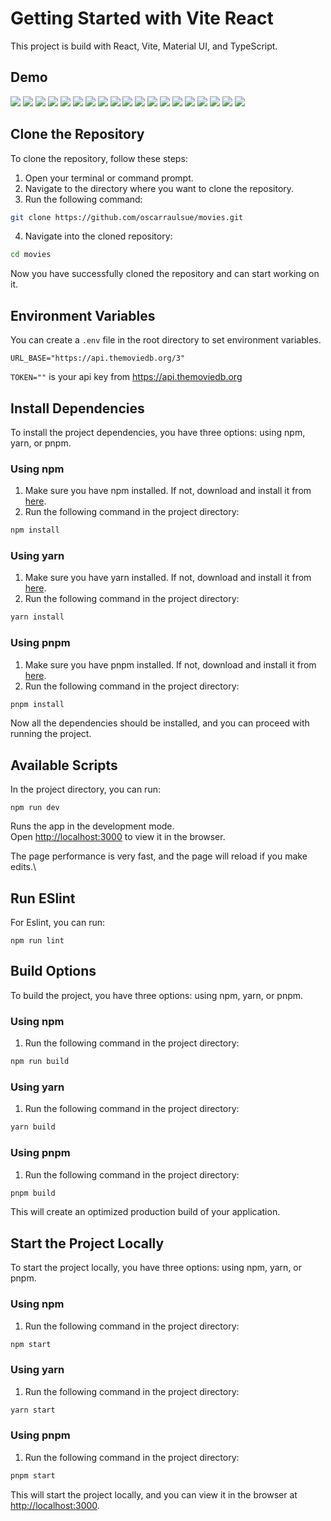 # Getting Started with Vite React

This project is build with React, Vite, Material UI, and TypeScript.

## Demo

<img src="/pantalla1.png"/>

<img src="/pantalla2.png"/>

<img src="/pantalla3.png"/>

<img src="/pantalla4.png"/>

<img src="/pantalla5.png"/>

<img src="/pantalla6.png"/>

<img src="/pantalla7.png"/>

<img src="/pantalla8.png"/>

<img src="/pantalla9.png"/>

<img src="/pantalla10.png"/>

<img src="/pantalla11.png"/>

<img src="/pantalla12.png"/>

<img src="/pantalla13.png"/>

<img src="/pantalla14.png"/>

<img src="/pantalla15.png"/>

<img src="/pantalla16.png"/>

<img src="/pantalla17.png"/>

<img src="/pantalla18.png"/>

<img src="/pantalla19.png"/>

## Clone the Repository

To clone the repository, follow these steps:

1. Open your terminal or command prompt.
2. Navigate to the directory where you want to clone the repository.
3. Run the following command:

```sh
git clone https://github.com/oscarraulsue/movies.git
```

4. Navigate into the cloned repository:

```sh
cd movies
```

Now you have successfully cloned the repository and can start working on it.

## Environment Variables

You can create a `.env` file in the root directory to set environment variables.

`URL_BASE="https://api.themoviedb.org/3"`

`TOKEN=""` is your api key from https://api.themoviedb.org

## Install Dependencies

To install the project dependencies, you have three options: using npm, yarn, or pnpm.

### Using npm

1. Make sure you have npm installed. If not, download and install it from [here](https://www.npmjs.com/get-npm).
2. Run the following command in the project directory:

```sh
npm install
```

### Using yarn

1. Make sure you have yarn installed. If not, download and install it from [here](https://classic.yarnpkg.com/en/docs/install).
2. Run the following command in the project directory:

```sh
yarn install
```

### Using pnpm

1. Make sure you have pnpm installed. If not, download and install it from [here](https://pnpm.io/installation).
2. Run the following command in the project directory:

```sh
pnpm install
```

Now all the dependencies should be installed, and you can proceed with running the project.

## Available Scripts

In the project directory, you can run:

`npm run dev`

Runs the app in the development mode.\
Open [http://localhost:3000](http://localhost:3000) to view it in the browser.

The page performance is very fast, and the page will reload if you make edits.\

## Run ESlint

For Eslint, you can run:

`npm run lint`

## Build Options

To build the project, you have three options: using npm, yarn, or pnpm.

### Using npm

1. Run the following command in the project directory:

```sh
npm run build
```

### Using yarn

1. Run the following command in the project directory:

```sh
yarn build
```

### Using pnpm

1. Run the following command in the project directory:

```sh
pnpm build
```

This will create an optimized production build of your application.

## Start the Project Locally

To start the project locally, you have three options: using npm, yarn, or pnpm.

### Using npm

1. Run the following command in the project directory:

```sh
npm start
```

### Using yarn

1. Run the following command in the project directory:

```sh
yarn start
```

### Using pnpm

1. Run the following command in the project directory:

```sh
pnpm start
```

This will start the project locally, and you can view it in the browser at [http://localhost:3000](http://localhost:3000).
